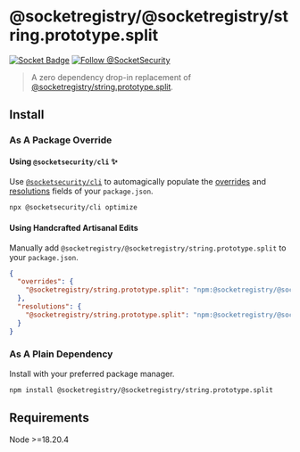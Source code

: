 # @socketregistry/@socketregistry/string.prototype.split

[![Socket Badge](https://socket.dev/api/badge/npm/package/@socketregistry/@socketregistry/string.prototype.split)](https://socket.dev/npm/package/@socketregistry/@socketregistry/string.prototype.split)
[![Follow @SocketSecurity](https://img.shields.io/twitter/follow/SocketSecurity?style=social)](https://twitter.com/SocketSecurity)

> A zero dependency drop-in replacement of
> [@socketregistry/string.prototype.split](https://www.npmjs.com/package/@socketregistry/string.prototype.split).

## Install

### As A Package Override

#### Using `@socketsecurity/cli` :sparkles:

Use [`@socketsecurity/cli`](https://www.npmjs.com/package/@socketsecurity/cli)
to automagically populate the
[overrides](https://docs.npmjs.com/cli/v9/configuring-npm/package-json#overrides)
and [resolutions](https://yarnpkg.com/configuration/manifest#resolutions) fields
of your `package.json`.

```sh
npx @socketsecurity/cli optimize
```

#### Using Handcrafted Artisanal Edits

Manually add `@socketregistry/@socketregistry/string.prototype.split` to your
`package.json`.

```json
{
  "overrides": {
    "@socketregistry/string.prototype.split": "npm:@socketregistry/@socketregistry/string.prototype.split@^1"
  },
  "resolutions": {
    "@socketregistry/string.prototype.split": "npm:@socketregistry/@socketregistry/string.prototype.split@^1"
  }
}
```

### As A Plain Dependency

Install with your preferred package manager.

```sh
npm install @socketregistry/@socketregistry/string.prototype.split
```

## Requirements

Node &gt;=18.20.4
